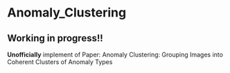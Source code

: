 # Anomaly_Clustering
## Working in progress!!
**Unofficially** implement of Paper: Anomaly Clustering: Grouping Images into Coherent Clusters of Anomaly Types
